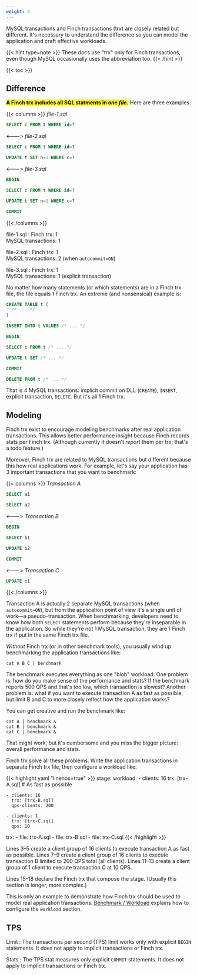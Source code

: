 ```yaml
---
weight: 4
---
```


MySQL transactions and Finch transactions (trx) are closely related but different.
It's necessary to understand the difference so you can model the application and craft effective workloads.

{{< hint type=note >}}
These docs use "trx" only for Finch transactions, even though MySQL occasionally uses the abbreviation too.
{{< /hint >}}

{{< toc >}}

## Difference

**<mark>A Finch trx includes all SQL statments in _one file_.</mark>**
Here are three examples:

{{< columns >}}
_file-1.sql_
```sql
SELECT c FROM t WHERE id=?
```
<--->
_file-2.sql_
```sql
SELECT c FROM t WHERE id=?

UPDATE t SET n=1 WHERE c=?
```
<--->
_file-3.sql_
```sql
BEGIN 

SELECT c FROM t WHERE id=?

UPDATE t SET n=1 WHERE c=?

COMMIT
```
{{< /columns >}}

file-1.sql
: Finch trx: 1<br>
MySQL transactions: 1

file-2.sql
: Finch trx: 1<br>
MySQL transactions: 2 (when `autocommit=ON`)

file-3.sql
: Finch trx: 1<br>
MySQL transactions: 1 (explicit transaction)

No matter how many statements (or which statements) are in a Finch trx file, the file equals 1 Finch trx.
An extreme (and nonsensical) example is:

```sql
CREATE TABLE t (
  /* ... */
)

INSERT INTO t VALUES /* ... */

BEGIN

SELECT c FROM t /* ... */

UPDATE t SET /* ... */

COMMIT

DELETE FROM t /* ... */
```

That is 4 MySQL transactions: implicit commit on DLL (`CREATE`), `INSERT`, explicit transaction, `DELETE`.
But it's all 1 Finch trx.

## Modeling

Finch trx exist to encourage modeling benchmarks after real application transactions.
This allows better performance insight because Finch records stats per Finch trx.
(Although currently it doesn't _report_ them per trx; that's a todo feature.)

Moreover, Finch trx are related to MySQL transactions but different because this how real applications work.
For example, let's say your application has 3 important transactions that you want to benchmark:

{{< columns >}}
_Transaction A_
```sql
SELECT a1

SELECT a2
```
<--->
_Transaction B_
```sql
BEGIN

SELECT b1

UPDATE b2

COMMIT
```
<--->
_Transaction C_
```sql
UPDATE c1
```
{{< /columns >}}

Transaction A is actually 2 separate MySQL transactions (when `autocommit=ON`), but from the application point of view it's a single unit of work&mdash;a pseudo-transaction.
When benchmarking, developers need to know how both `SELECT` statements perform because they're inseparable in the application.
So while they're not 1 MySQL transaction, they are 1 Finch trx if put in the same Finch trx file.

_Without_ Finch trx (or in other benchmark tools), you usually wind up benchmarking the application transactions like:

```
cat A B C | benchmark
```

The benchmark executes everything as one "blob" workload.
One problem is: how do you make sense of the performance and stats?
If the benchmark reports 500 QPS and that's too low, which transaction is slowest?
Another problem is: what if you want to execute transaction A as fast as possible, but limit B and C to more closely reflect how the application works?

You can get creative and run the benchmark like:

```
cat A | benchmark &
cat B | benchmark &
cat C | benchmark &
```

That might work, but it's cumbersome and you miss the bigger picture: overall performance and stats.

Finch trx solve all these problems.
Write the application transactions in separate Finch trx file, then configure a workload like:

{{< highlight yaml "linenos=true" >}}
stage:
  workload:
    - clients: 16
      trx: [trx-A.sql]
      # As fast as possible

    - clients: 16
      trx: [trx-B.sql]
      qps-clients: 200

    - clients: 1
      trx: [trx-C.sql]
      qps: 10

  trx:
    - file: trx-A.sql
    - file: trx-B.sql
    - file: trx-C.sql
{{< /highlight >}}

Lines 3&ndash;5 create a client group of 16 clients to execute transaction A as fast as possible.
Lines 7&ndash;9 create a client group of 16 clients to execute transaction B limited to 200 QPS total (all clients).
Lines 11&ndash;13 create a client group of 1 client to execute transaction C at 10 QPS.

Lines 15&ndash;18 declare the Finch trx that compose the stage.
(Usually this section is longer, more complex.)

This is only an example to demonstrate how Finch trx should be used to model real application transactions.
[Benchmark / Workload](../workload/) explains how to configure the `workload` section.

## TPS

Limit
: The transactions per second (TPS) limit works only with explicit `BEGIN` statements.
It does not apply to implicit transactions or Finch trx.

Stats
: The TPS stat measures only explicit `COMMIT` statements.
It does not apply to implicit transactions or Finch trx.
